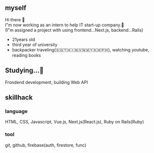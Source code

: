 ## myself
 Hi there 👋<br>
 I"m now working as an intern to help IT start-up company.🎉<br>
(I"m assigned a project with using frontend...Next.js, backend...Rails) 

- 21years old
- third year of university
- backpacker traveling(🇸🇬🇹🇭🇮🇳🇻🇳🇲🇾🇰🇭🇵🇭), watching youtube, reading books

## Studying...📝
Frondend development, building Web API

## skillhack

### language
HTML, CSS, Javascript, Vue.js, Next.js(React.js), Ruby on Rails(Ruby)

### tool
git, github, firebase(auth, firestore, func)
